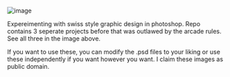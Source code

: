 ![image](https://github.com/user-attachments/assets/e307e921-478a-4807-9999-53e342b25d39)


Expereimenting with swiss style graphic design in photoshop. Repo contains 3 seperate projects before that was outlawed by the arcade rules. See all three in the image above.


If you want to use these, you can modify the .psd files to your liking or use these independently if you want however you want. I claim these images as public domain.
